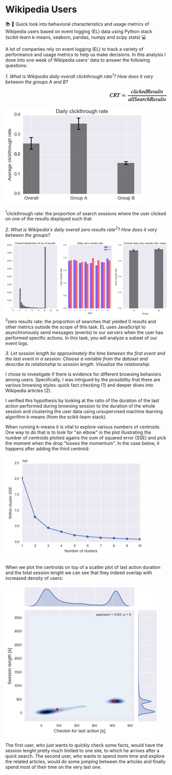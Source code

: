 # Wikipedia Users

📚 👀 Quick look into behavioral characteristics and usage metrics of Wikipedia users based on event logging (EL) data using Python stack (scikit-learn k-means, seaborn, pandas, numpy and scipy stats) 💻


A lot of companies rely on event logging (EL) to track a variety of performance and usage metrics to help us make decisions. In this analysis I dove into one week of Wikipedia users' data to answer the following questions:

*1. What is Wikipedia daily overall clickthrough rate<sup>1</sup>? How does it vary between the groups A and B?*

![equation](equation.png)

![CRT](CRT.png)

<sup>1</sup>clickthrough rate: the proportion of search sessions where the user clicked on one of the results displayed such that 

*2. What is Wikipedia's daily overall zero results rate<sup>2</sup>? How does it vary between the groups?*

![zero_results_rate](zero_results_rate.png)
<sup>2</sup>zero results rate: the proportion of searches that yielded 0 results
and other metrics outside the scope of this task. EL uses JavaScript to asynchronously send messages (events) to our servers when the user has performed specific actions. In this task, you will analyze a subset of our event logs.


*3. Let session length be approximately the time between the first event and the last event in a session. Choose a variable from the dataset and describe its relationship to session length. Visualize the relationship.*

I chose to investigate if there is evidence for different browsing behaviors among users. Specifically, I was intrigued by the possibility that there are various browsing styles: quick fact checking (1) and deeper dives into Wikipedia articles (2). 

I verified this hypothesis by looking at the ratio of the duration of the last action performed during browsing session to the duration of the whole session and clustering the user data using unsupervised machine learning algorithm k-means (from the scikit-learn stack). 

When running k-means it is vital to explore various numbers of centroids. One way to do that is to look for "an elbow" in the plot illustrating the number of centroids plotted agains the sum of squared error (SSE) and pick the moment when the drop "looses the momentum". In the case below, it happens after adding the third centroid:

![no_clusters](no_clusters.png)

When we plot the centroids on top of a scatter plot of last action duration and the total session lenght we can see that they indeed overlap with increased density of users:

![scatter_cluster_centroids](scatter_cluster_centroids.png)

The first user, who just wants to quickly check some facts, would have the session lenght pretty much limited to one site, to which he arrives after a quick search. The second user, who wants to spend more time and explore the related articles, would do some jumping between the articles and finally spend most of their time on the very last one. 




